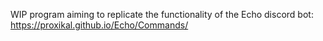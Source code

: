 WIP program aiming to replicate the functionality of the Echo discord bot: https://proxikal.github.io/Echo/Commands/
